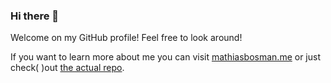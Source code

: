 ### Hi there 👋

Welcome on my GitHub profile! Feel free to look around!

If you want to learn more about me you can visit [mathiasbosman.me](https://mathiasbosman.me) or just check( )out [the actual repo](https://github.com/mathiasbosman/mathiasbosman.me).

<!--
**mathiasbosman/mathiasbosman** is a ✨ _special_ ✨ repository because its `README.md` (this file) appears on your GitHub profile.

Here are some ideas to get you started:

- 🔭 I’m currently working on ...
- 🌱 I’m currently learning ...
- 👯 I’m looking to collaborate on ...
- 🤔 I’m looking for help with ...
- 💬 Ask me about ...
- 📫 How to reach me: ...
- 😄 Pronouns: ...
- ⚡ Fun fact: ...
-->
